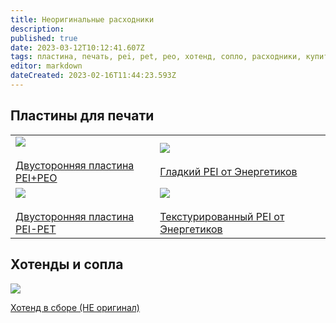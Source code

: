 ```yaml
---
title: Неоригинальные расходники
description: 
published: true
date: 2023-03-12T10:12:41.607Z
tags: пластина, печать, pei, pet, peo, хотенд, сопло, расходники, купить
editor: markdown
dateCreated: 2023-02-16T11:44:23.593Z
---
```


## Пластины для печати

|     |     |
| --- | --- |
| ![](https://ae04.alicdn.com/kf/Sb7e26e1a13be492fa0ec41e7412b8d7eL.jpg_640x640.jpg)<br><br>[Двусторонняя пластина PEI+PEO](https://aliexpress.com/item/1005005193378909.html) | ![](https://ae04.alicdn.com/kf/S0526488774144782acb33a628ad2a66bk.png)<br><br>[Гладкий PEI от Энергетиков](https://aliexpress.ru/item/1005004894932973.html) |
| ![](https://ae04.alicdn.com/kf/Se3c0c52060b7433ba5156785c4539e40E.jpg_640x640.jpg)<br><br>[Двусторонняя пластина PEI-PET](https://aliexpress.com/item/1005005193474620.html) | ![](https://ae04.alicdn.com/kf/S90399b690c044c2cbae194468da51599i.png)<br><br>[Текстурированный PEI от Энергетиков](https://aliexpress.ru/item/1005004625586588.html) |

## Хотенды и сопла

![](https://ae04.alicdn.com/kf/Sb8a39016e7e745d795c804d0179022ccF.jpg)

[Хотенд в сборе (НЕ оригинал)](https://aliexpress.ru/item/1005005241699060.html)
